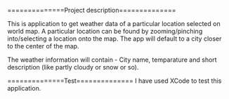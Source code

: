 ==============Project description==============

This is application to get weather data of a particular location selected on world map.
A particular location can be found by zooming/pinching into/selecting a location onto the map. The app will default
to a city closer to the center of the map.

The weather information will contain - City name, temparature and short description (like partly cloudy or snow or so).

==============Test==============
I have used XCode to test this application.
